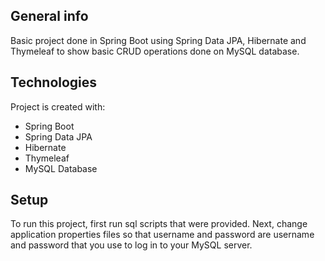 ## General info
Basic project done in Spring Boot using Spring Data JPA, Hibernate and Thymeleaf to show basic CRUD operations done on MySQL database.
	
## Technologies
Project is created with:
* Spring Boot
* Spring Data JPA
* Hibernate
* Thymeleaf
* MySQL Database
	
## Setup
To run this project, first run sql scripts that were provided.
Next, change application properties files so that username and password are username and password that you use to log in to your MySQL server.

